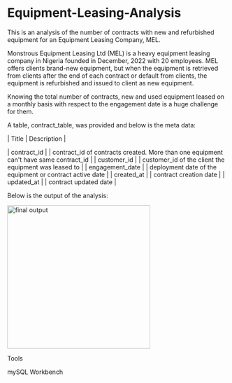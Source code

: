 # Equipment-Leasing-Analysis
This is an analysis of the number of contracts with new and refurbished equipment for an Equipment Leasing Company, MEL.

Monstrous Equipment Leasing Ltd (MEL) is a heavy equipment leasing company in Nigeria founded in December, 2022 with 20 employees. MEL offers clients brand-new equipment, but when the equipment is retrieved from clients after the end of each contract or default from clients, the equipment is refurbished and issued to client as new equipment.

Knowing the total number of contracts, new and used equipment leased on a monthly basis with respect to the engagement date is a huge challenge for them.

A table, contract_table, was provided and below is the meta data:

 | Title | Description       |
 
 | contract_id     | | contract_id of contracts created. More than one equipment can't have same contract_id |
 | customer_id     | | customer_id of the client the equipment was leased to |
 | engagement_date | | deployment date of the equipment or contract active date  |
 | created_at | | contract creation date  |
 | updated_at | | contract updated date  |
 
 Below is the output of the analysis:
 
 <img width="327" alt="final output" src="https://user-images.githubusercontent.com/88712885/233595969-5f81af24-422f-4c24-9565-6dc6a383065e.png">

Tools

mySQL Workbench
